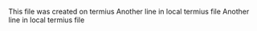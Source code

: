This file was created on termius
Another line in local termius file
Another line in local termius file
